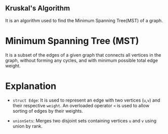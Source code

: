 ## Kruskal's Algorithm
It is an algorithm used to find the Minimum Spanning Tree(MST) of a graph.

# Minimum Spanning Tree (MST)
It is a subset of the edges of a given graph that connects all vertices in the graph, without forming any cycles, and with minimum possible total edge weight.

# Explanation
- `struct Edge`: It is used to represent an edge with two vertices (`u`,`v`) and their respective `weight`. An overloaded operator `<` is used to allow sorting of edges by their weights.

- `unionSets`: Merges two disjoint sets containing vertices `u` and `v` using union by rank.
